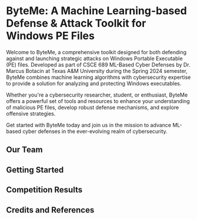 # ByteMe: A Machine Learning-based Defense & Attack Toolkit for Windows PE Files

Welcome to ByteMe, a comprehensive toolkit designed for both defending against and launching strategic attacks on Windows Portable Executable (PE) files. Developed as part of CSCE 689 ML-Based Cyber Defenses by Dr. Marcus Botacin at Texas A&M University during the Spring 2024 semester, ByteMe combines machine learning algorithms with cybersecurity expertise to provide a solution for analyzing and protecting Windows executables.

Whether you're a cybersecurity researcher, student, or enthusiast, ByteMe offers a powerful set of tools and resources to enhance your understanding of malicious PE files, develop robust defense mechanisms, and explore offensive strategies.

Get started with ByteMe today and join us in the mission to advance ML-based cyber defenses in the ever-evolving realm of cybersecurity.

## Our Team

## Getting Started

## Competition Results

## Credits and References
